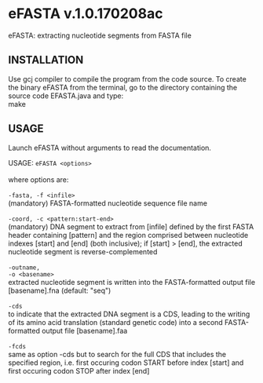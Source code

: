 # eFASTA v.1.0.170208ac
eFASTA: extracting nucleotide segments from FASTA file


## INSTALLATION ##
Use gcj compiler to compile the program from the code source. To create the binary eFASTA from the terminal, go to the directory containing the source code EFASTA.java and type:<br /> 
  make


## USAGE ##
Launch eFASTA without arguments to read the documentation.<br /> 

USAGE:   <code>eFASTA \<options\></code><br />
<br />
where options are:<br />
<br />
<code>-fasta, -f \<infile\></code><br />
(mandatory) FASTA-formatted nucleotide sequence file name<br />
<br />
<code>-coord, -c \<pattern:start-end\></code><br />
(mandatory) DNA segment to extract from [infile] defined by the first FASTA header containing [pattern] and the region comprised  between nucleotide indexes [start] and [end] (both inclusive); if [start] > [end], the extracted nucleotide segment is reverse-complemented<br />
<br />
<code>-outname, -o \<basename\></code><br />
extracted nucleotide segment is written into the FASTA-formatted output file [basename].fna (default: "seq")<br />
<br />
<code>-cds</code><br />
to indicate that the extracted  DNA segment is a CDS, leading to the writing of its amino acid translation (standard genetic code) into a second FASTA-formatted output file [basename].faa<br />
<br />
<code>-fcds</code><br />
same as option -cds but to search for the full CDS that includes the specified region, i.e. first occuring codon START before index [start] and first occuring codon STOP after index [end]
